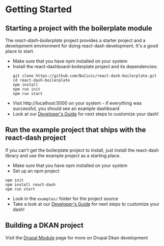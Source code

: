 # Getting Started

## Starting a project with the boilerplate module
The *react-dash-boilerplate* project provides a starter project and a development environment for doing react-dash development. It's a good place to start.

* Make sure that you have npm installed on your system
* Install the react-dashboard-boilerplate project and its dependencies:
  ```
  git clone https://github.com/NuCivic/react-dash-boilerplate.git
  cd react-dash-boilerplate
  npm install
  npm run init
  npm run start
  ```
* Visit http://localhost:5000 on your system - if everything was successful, you should see an example dashboard
* Look at our [Developer's Guide](development/index.rst) for next steps to customize your dash!

## Run the example project that ships with the react-dash project
If you can't get the boilerplate project to install, just install the react-dash library and use the example project as a starting place.

* Make sure that you have npm installed on your system
* Set up an npm project
```
npm init
npm install react-dash
npm run start
```
* Look in the `examples/` folder for the project source
* Take a look at our [Developer's Guide](development/index.html) for next steps to customize your dash!

## Building a DKAN project
Visit the [Drupal Module](https://github.com/NuCivic/react_dashboard) page for more on Drupal Dkan development
